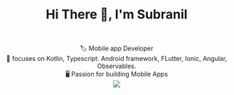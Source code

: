 
<h1 align='center'> Hi There 👋, I'm Subranil</h1><br>
<p align='center'>
🏷  Mobile app Developer<br>
🧠 focuses on Kotlin, Typescript. Android framework, FLutter, Ionic, Angular, Observables.<br>
🖥 Passion for building Mobile Apps <br>
  <img src="https://github-readme-stats.vercel.app/api?username=subranil&&show_icons=true&title_color=ffffff&icon_color=bb2acf&text_color=daf7dc&bg_color=191919"><br>
</p>
